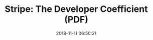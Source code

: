 ---
date: 2018-11-11 06:50:21
link:
  source: pocket
  source_url: https://getpocket.com
  text: 'Stripe: The Developer Coefficient (PDF)'
  url: https://stripe.com/files/reports/the-developer-coefficient.pdf
slug: stripe-the-developer-coefficient-pdf
source: pocket
title: 'Stripe: The Developer Coefficient (PDF)'
syndicated:
- type: twitter
  url: https://twitter.com/roytang/statuses/1061519201309999104/
---